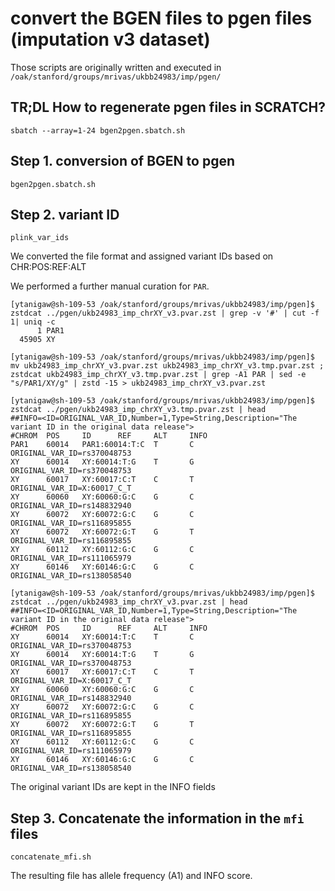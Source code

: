 # convert the BGEN files to pgen files (imputation v3 dataset)

Those scripts are originally written and executed in 
`/oak/stanford/groups/mrivas/ukbb24983/imp/pgen/`

## TR;DL How to regenerate pgen files in SCRATCH?

```
sbatch --array=1-24 bgen2pgen.sbatch.sh
```


## Step 1. conversion of BGEN to pgen

`bgen2pgen.sbatch.sh`

## Step 2. variant ID

`plink_var_ids`

We converted the file format and assigned variant IDs based on CHR:POS:REF:ALT

We performed a further manual curation for `PAR`.

```
[ytanigaw@sh-109-53 /oak/stanford/groups/mrivas/ukbb24983/imp/pgen]$ zstdcat ../pgen/ukb24983_imp_chrXY_v3.pvar.zst | grep -v '#' | cut -f 1| uniq -c
      1 PAR1
  45905 XY

[ytanigaw@sh-109-53 /oak/stanford/groups/mrivas/ukbb24983/imp/pgen]$ mv ukb24983_imp_chrXY_v3.pvar.zst ukb24983_imp_chrXY_v3.tmp.pvar.zst ; zstdcat ukb24983_imp_chrXY_v3.tmp.pvar.zst | grep -A1 PAR | sed -e "s/PAR1/XY/g" | zstd -15 > ukb24983_imp_chrXY_v3.pvar.zst

[ytanigaw@sh-109-53 /oak/stanford/groups/mrivas/ukbb24983/imp/pgen]$ zstdcat ../pgen/ukb24983_imp_chrXY_v3.tmp.pvar.zst | head
##INFO=<ID=ORIGINAL_VAR_ID,Number=1,Type=String,Description="The variant ID in the original data release">
#CHROM  POS     ID      REF     ALT     INFO
PAR1    60014   PAR1:60014:T:C  T       C       ORIGINAL_VAR_ID=rs370048753
XY      60014   XY:60014:T:G    T       G       ORIGINAL_VAR_ID=rs370048753
XY      60017   XY:60017:C:T    C       T       ORIGINAL_VAR_ID=X:60017_C_T
XY      60060   XY:60060:G:C    G       C       ORIGINAL_VAR_ID=rs148832940
XY      60072   XY:60072:G:C    G       C       ORIGINAL_VAR_ID=rs116895855
XY      60072   XY:60072:G:T    G       T       ORIGINAL_VAR_ID=rs116895855
XY      60112   XY:60112:G:C    G       C       ORIGINAL_VAR_ID=rs111065979
XY      60146   XY:60146:G:C    G       C       ORIGINAL_VAR_ID=rs138058540

[ytanigaw@sh-109-53 /oak/stanford/groups/mrivas/ukbb24983/imp/pgen]$ zstdcat ../pgen/ukb24983_imp_chrXY_v3.pvar.zst | head
##INFO=<ID=ORIGINAL_VAR_ID,Number=1,Type=String,Description="The variant ID in the original data release">
#CHROM  POS     ID      REF     ALT     INFO
XY      60014   XY:60014:T:C    T       C       ORIGINAL_VAR_ID=rs370048753
XY      60014   XY:60014:T:G    T       G       ORIGINAL_VAR_ID=rs370048753
XY      60017   XY:60017:C:T    C       T       ORIGINAL_VAR_ID=X:60017_C_T
XY      60060   XY:60060:G:C    G       C       ORIGINAL_VAR_ID=rs148832940
XY      60072   XY:60072:G:C    G       C       ORIGINAL_VAR_ID=rs116895855
XY      60072   XY:60072:G:T    G       T       ORIGINAL_VAR_ID=rs116895855
XY      60112   XY:60112:G:C    G       C       ORIGINAL_VAR_ID=rs111065979
XY      60146   XY:60146:G:C    G       C       ORIGINAL_VAR_ID=rs138058540
```

The original variant IDs are kept in the INFO fields

## Step 3. Concatenate the information in the `mfi` files

`concatenate_mfi.sh`

The resulting file has allele frequency (A1) and INFO score.

